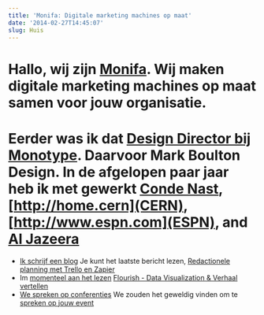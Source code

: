 ```yaml
---
title: 'Monifa: Digitale marketing machines op maat'
date: '2014-02-27T14:45:07'
slug: Huis
---
```

# Hallo, wij zijn [Monifa](/about/). Wij maken digitale marketing machines op maat samen voor jouw organisatie.

# Eerder was ik dat [Design Director bij Monotype](http://www.monotype.com).  Daarvoor Mark Boulton Design. In de afgelopen paar jaar heb ik met gewerkt [Conde Nast](http://www.vogue.de),[http://home.cern](CERN), [http://www.espn.com](ESPN), and [Al Jazeera](http://www.aljazeera.com)

* [Ik schrijf een blog](/journal) Je kunt het laatste bericht lezen, [Redactionele planning met Trello en Zapier](/journal/editorial-planning-with-trello-and-zapier)
* Im [momenteel aan het lezen](/reading) [Flourish - Data Visualization &amp; Verhaal vertellen](https://flourish.studio/)
* [We spreken op conferenties](/speaking) We zouden het geweldig vinden om te [spreken op jouw event](/contact)
